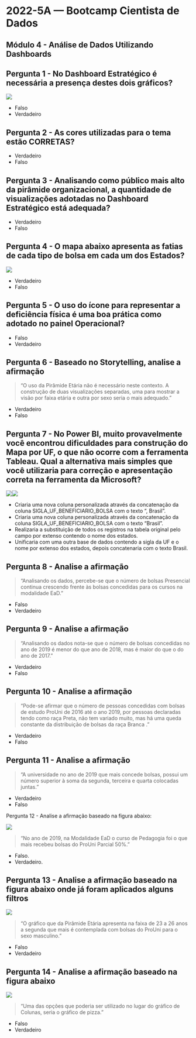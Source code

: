 # 2022-5A — Bootcamp Cientista de Dados

## Módulo 4 - Análise de Dados Utilizando Dashboards

## Pergunta 1 - No Dashboard Estratégico é necessária a presença destes dois gráficos?

![](D4IMG1.png)

- Falso
- Verdadeiro

## Pergunta 2 - As cores utilizadas para o tema estão CORRETAS?

- Verdadeiro
- Falso

## Pergunta 3 - Analisando como público mais alto da pirâmide organizacional, a quantidade de visualizações adotadas no Dashboard Estratégico está adequada?

- Verdadeiro
- Falso

## Pergunta 4 - O mapa abaixo apresenta as fatias de cada tipo de bolsa em cada um dos Estados?

![](52550.935.png)

- Verdadeiro
- Falso

## Pergunta 5 - O uso do ícone para representar a deficiência física é uma boa prática como adotado no painel Operacional?

- Falso
- Verdadeiro

## Pergunta 6 - Baseado no Storytelling, analise a afirmação

> “O uso da Pirâmide Etária não é necessário neste contexto. A construção de duas visualizações separadas, uma para mostrar a visão por faixa etária e outra por sexo seria o mais adequado.”

- Verdadeiro
- Falso

## Pergunta 7 - No Power BI, muito provavelmente você encontrou dificuldades para construção do Mapa por UF, o que não ocorre com a ferramenta Tableau. Qual a alternativa mais simples que você utilizaria para correção e apresentação correta na ferramenta da Microsoft?

![](D2IMG7A.png)![](D2IMG7B.png)

- Criaria uma nova coluna personalizada através da concatenação da coluna SIGLA_UF_BENEFICIARIO_BOLSA com o texto “, Brasil”.
- Criaria uma nova coluna personalizada através da concatenação da coluna SIGLA_UF_BENEFICIARIO_BOLSA com o texto “Brasil”.
- Realizaria a substituição de todos os registros na tabela original pelo campo por extenso contendo o nome dos estados.
- Unificaria com uma outra base de dados contendo a sigla da UF e o nome por extenso dos estados, depois concatenaria com o texto Brasil.

## Pergunta 8 - Analise a afirmação

> “Analisando os dados, percebe-se que o número de bolsas Presencial continua crescendo frente às bolsas concedidas para os cursos na modalidade EaD.”

- Falso
- Verdadeiro

## Pergunta 9 - Analise a afirmação

> “Analisando os dados nota-se que o número de bolsas concedidas no ano de 2019 é menor do que ano de 2018, mas é maior do que o do ano de 2017.”

- Verdadeiro
- Falso

## Pergunta 10 - Analise a afirmação

> “Pode-se afirmar que o número de pessoas concedidas com bolsas de estudo ProUni de 2016 até o ano 2019, por pessoas declaradas tendo como raça Preta, não tem variado muito, mas há uma queda constante da distribuição de bolsas da raça Branca .”

- Verdadeiro
- Falso

## Pergunta 11 - Analise a afirmação

> “A universidade no ano de 2019 que mais concede bolsas, possui um número superior à soma da segunda, terceira e quarta colocadas juntas.”

- Verdadeiro
- Falso

Pergunta 12 - Analise a afirmação baseado na figura abaixo:

![](i1.png)

> “No ano de 2019, na Modalidade EaD o curso de Pedagogia foi o que mais recebeu bolsas do ProUni Parcial 50%.”

- Falso.
- Verdadeiro.

## Pergunta 13 - Analise a afirmação baseado na figura abaixo onde já foram aplicados alguns filtros

![](D4IMG14.png)

> “O gráfico que da Pirâmide Etária apresenta na faixa de 23 a 26 anos a segunda que mais é contemplada com bolsas do ProUni para o sexo masculino.”

- Falso
- Verdadeiro

## Pergunta 14 - Analise a afirmação baseado na figura abaixo

![](D2IMG15.png)
> “Uma das opções que poderia ser utilizado no lugar do gráfico de Colunas, seria o gráfico de pizza.”

- Falso
- Verdadeiro
